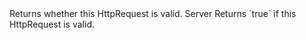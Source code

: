 <function name="IsValid" parent="HttpRequest" type="classfunc">
	<description>
		Returns whether this HttpRequest is valid.
		<added version="0.7"></added>
	</description>
	<realm>Server</realm>
	<rets>
		<ret name="valid" type="boolean">Returns `true` if this HttpRequest is valid.</ret>
	</rets>
</function>